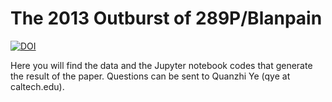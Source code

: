 # The 2013 Outburst of 289P/Blanpain

[![DOI](https://zenodo.org/badge/170264300.svg)](https://zenodo.org/badge/latestdoi/170264300)

Here you will find the data and the Jupyter notebook codes that generate the result of the paper. Questions can be sent to Quanzhi Ye (qye at caltech.edu).
